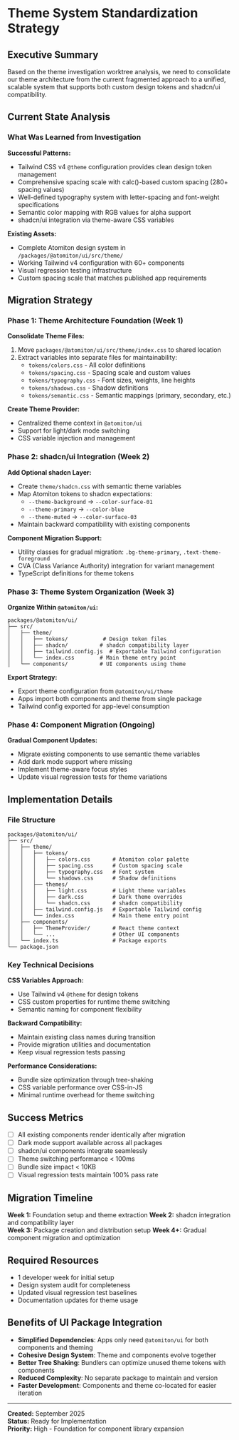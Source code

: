 # Theme System Standardization Strategy

## Executive Summary

Based on the theme investigation worktree analysis, we need to consolidate our theme architecture from the current fragmented approach to a unified, scalable system that supports both custom design tokens and shadcn/ui compatibility.

## Current State Analysis

### What Was Learned from Investigation

**Successful Patterns:**

- Tailwind CSS v4 `@theme` configuration provides clean design token management
- Comprehensive spacing scale with calc()-based custom spacing (280+ spacing values)
- Well-defined typography system with letter-spacing and font-weight specifications
- Semantic color mapping with RGB values for alpha support
- shadcn/ui integration via theme-aware CSS variables

**Existing Assets:**

- Complete Atomiton design system in `/packages/@atomiton/ui/src/theme/`
- Working Tailwind v4 configuration with 60+ components
- Visual regression testing infrastructure
- Custom spacing scale that matches published app requirements

## Migration Strategy

### Phase 1: Theme Architecture Foundation (Week 1)

**Consolidate Theme Files:**

1. Move `packages/@atomiton/ui/src/theme/index.css` to shared location
2. Extract variables into separate files for maintainability:
   - `tokens/colors.css` - All color definitions
   - `tokens/spacing.css` - Spacing scale and custom values
   - `tokens/typography.css` - Font sizes, weights, line heights
   - `tokens/shadows.css` - Shadow definitions
   - `tokens/semantic.css` - Semantic mappings (primary, secondary, etc.)

**Create Theme Provider:**

- Centralized theme context in `@atomiton/ui`
- Support for light/dark mode switching
- CSS variable injection and management

### Phase 2: shadcn/ui Integration (Week 2)

**Add Optional shadcn Layer:**

- Create `theme/shadcn.css` with semantic theme variables
- Map Atomiton tokens to shadcn expectations:
  - `--theme-background` → `--color-surface-01`
  - `--theme-primary` → `--color-blue`
  - `--theme-muted` → `--color-surface-03`
- Maintain backward compatibility with existing components

**Component Migration Support:**

- Utility classes for gradual migration: `.bg-theme-primary`, `.text-theme-foreground`
- CVA (Class Variance Authority) integration for variant management
- TypeScript definitions for theme tokens

### Phase 3: Theme System Organization (Week 3)

**Organize Within `@atomiton/ui`:**

```
packages/@atomiton/ui/
├── src/
│   ├── theme/
│   │   ├── tokens/           # Design token files
│   │   ├── shadcn/          # shadcn compatibility layer
│   │   ├── tailwind.config.js  # Exportable Tailwind configuration
│   │   └── index.css        # Main theme entry point
│   └── components/          # UI components using theme
```

**Export Strategy:**

- Export theme configuration from `@atomiton/ui/theme`
- Apps import both components and theme from single package
- Tailwind config exported for app-level consumption

### Phase 4: Component Migration (Ongoing)

**Gradual Component Updates:**

- Migrate existing components to use semantic theme variables
- Add dark mode support where missing
- Implement theme-aware focus styles
- Update visual regression tests for theme variations

## Implementation Details

### File Structure

```
packages/@atomiton/ui/
├── src/
│   ├── theme/
│   │   ├── tokens/
│   │   │   ├── colors.css       # Atomiton color palette
│   │   │   ├── spacing.css      # Custom spacing scale
│   │   │   ├── typography.css   # Font system
│   │   │   └── shadows.css      # Shadow definitions
│   │   ├── themes/
│   │   │   ├── light.css        # Light theme variables
│   │   │   ├── dark.css         # Dark theme overrides
│   │   │   └── shadcn.css       # shadcn compatibility
│   │   ├── tailwind.config.js   # Exportable Tailwind config
│   │   └── index.css            # Main theme entry point
│   ├── components/
│   │   ├── ThemeProvider/       # React theme context
│   │   └── ...                  # Other UI components
│   └── index.ts                 # Package exports
└── package.json
```

### Key Technical Decisions

**CSS Variables Approach:**

- Use Tailwind v4 `@theme` for design tokens
- CSS custom properties for runtime theme switching
- Semantic naming for component flexibility

**Backward Compatibility:**

- Maintain existing class names during transition
- Provide migration utilities and documentation
- Keep visual regression tests passing

**Performance Considerations:**

- Bundle size optimization through tree-shaking
- CSS variable performance over CSS-in-JS
- Minimal runtime overhead for theme switching

## Success Metrics

- [ ] All existing components render identically after migration
- [ ] Dark mode support available across all packages
- [ ] shadcn/ui components integrate seamlessly
- [ ] Theme switching performance < 100ms
- [ ] Bundle size impact < 10KB
- [ ] Visual regression tests maintain 100% pass rate

## Migration Timeline

**Week 1:** Foundation setup and theme extraction
**Week 2:** shadcn integration and compatibility layer  
**Week 3:** Package creation and distribution setup
**Week 4+:** Gradual component migration and optimization

## Required Resources

- 1 developer week for initial setup
- Design system audit for completeness
- Updated visual regression test baselines
- Documentation updates for theme usage

## Benefits of UI Package Integration

- **Simplified Dependencies**: Apps only need `@atomiton/ui` for both components and theming
- **Cohesive Design System**: Theme and components evolve together
- **Better Tree Shaking**: Bundlers can optimize unused theme tokens with components
- **Reduced Complexity**: No separate package to maintain and version
- **Faster Development**: Components and theme co-located for easier iteration

---

**Created:** September 2025  
**Status:** Ready for Implementation  
**Priority:** High - Foundation for component library expansion
